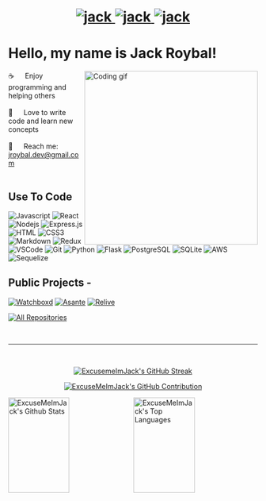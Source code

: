 <h1 align="center">
 <a href="https://www.linkedin.com/in/jroybaldev/" target="_blank">
  <img src="https://img.shields.io/badge/LinkedIn-0077B5?style=for-the-badge&logo=linkedin&logoColor=white" alt="jack"/>
 </a>
 <a href="mailto:jroybal.dev@gmail.com?subject=GitHub%20Message" target="_blank">
  <img src="https://img.shields.io/badge/Gmail-D14836?style=for-the-badge&logo=gmail&logoColor=white" alt="jack"/>
 </a>
 <a href="https://excusemeimjack.github.io./" target="blank">
  <img src="https://img.shields.io/badge/Website-DC143C?style=for-the-badge&logo=medium&logoColor=white" alt="jack" />
 </a>
</h1>

<!-- About Section -->
 # Hello, my name is Jack Roybal!
 
<p>
 <img align="right" width="350" src="/assets/programmer.gif" alt="Coding gif" />
  
 ☕ &emsp; Enjoy programming and helping others <br/><br/>
 💜 &emsp; Love to write code and learn new concepts<br/><br/>
 📧 &emsp; Reach me: jroybal.dev@gmail.com<br/><br/>

</p>

## Use To Code

![Javascript](https://img.shields.io/badge/Javascript-F0DB4F?style=for-the-badge&labelColor=black&logo=javascript&logoColor=F0DB4F)
![React](https://img.shields.io/badge/-React-61DBFB?style=for-the-badge&labelColor=black&logo=react&logoColor=61DBFB)
![Nodejs](https://img.shields.io/badge/Nodejs-3C873A?style=for-the-badge&labelColor=black&logo=node.js&logoColor=3C873A)
![Express.js](https://img.shields.io/badge/Express.js-000000?style=for-the-badge&logo=express&logoColor=white)
![HTML](https://img.shields.io/badge/HTML5-E34F26?style=for-the-badge&logo=html5&logoColor=white)
![CSS3](https://img.shields.io/badge/CSS3-1572B6?style=for-the-badge&logo=css3&logoColor=white)
![Markdown](https://img.shields.io/badge/Markdown-000000?style=for-the-badge&logo=markdown&logoColor=white)
![Redux](https://img.shields.io/badge/Redux-593D88?style=for-the-badge&logo=redux&logoColor=white)
![VSCode](https://img.shields.io/badge/Visual_Studio-0078d7?style=for-the-badge&logo=visual%20studio&logoColor=white)
![Git](https://img.shields.io/badge/Git-F05032?style=for-the-badge&logo=git&logoColor=white)
![Python](https://img.shields.io/badge/Python-3776AB?style=for-the-badge&logo=python&logoColor=white)
![Flask](https://img.shields.io/badge/Flask-000000?style=for-the-badge&logo=flask&logoColor=white)
![PostgreSQL](https://img.shields.io/badge/PostgreSQL-316192?style=for-the-badge&logo=postgresql&logoColor=white)
![SQLite](https://img.shields.io/badge/SQLite-07405E?style=for-the-badge&logo=sqlite&logoColor=white)
![AWS](https://img.shields.io/badge/Amazon_AWS-232F3E?style=for-the-badge&logo=amazon-aws&logoColor=white)
![Sequelize](https://img.shields.io/badge/sequelize-323330?style=for-the-badge&logo=sequelize&logoColor=blue)

## Public Projects -
[![Watchboxd](https://github-readme-stats.vercel.app/api/pin/?username=ExcuseMeImJack&repo=Watchboxd&border_color=7F3FBF&bg_color=0D1117&title_color=C9D1D9&text_color=8B949E&icon_color=7F3FBF)](https://github.com/ExcuseMeImJack/watchboxd)
[![Asante](https://github-readme-stats.vercel.app/api/pin/?username=ExcuseMeImJack&repo=asante&border_color=7F3FBF&bg_color=0D1117&title_color=C9D1D9&text_color=8B949E&icon_color=7F3FBF)](https://github.com/ExcuseMeImJack/asante)
[![Relive](https://github-readme-stats.vercel.app/api/pin/?username=ExcuseMeImJack&repo=AirBnB-Project&border_color=7F3FBF&bg_color=0D1117&title_color=C9D1D9&text_color=8B949E&icon_color=7F3FBF)](https://github.com/ExcuseMeImJack/Relive)

<p align="left">
  <a href="https://github.com/ExcuseMeImJack?tab=repositories" target="_blank"><img alt="All Repositories" title="All Repositories" src="https://img.shields.io/badge/-All%20Repos-2962FF?style=for-the-badge&logo=koding&logoColor=white"/></a>
</p>

<br/>
<hr/>
<br/>

<p align="center">
  <a href="https://github.com/ExcuseMeImJack">
    <img src="https://github-readme-streak-stats.herokuapp.com/?user=ExcuseMeImJack&theme=radical&border=7F3FBF&background=0D1117" alt="ExcusemeImJack's GitHub Streak"/>
  </a>
</p>

<p align="center">
  <a href="https://github.com/ExcuseMeImJack">
    <img src="https://github-profile-summary-cards.vercel.app/api/cards/profile-details?username=ExcuseMeImJack&theme=radical" alt="ExcuseMeImJack's GitHub Contribution"/>
  </a>
</p>

<a> 
    <a href="https://github.com/ExcuseMeImJack"><img alt="ExcuseMeImJack's Github Stats" src="https://denvercoder1-github-readme-stats.vercel.app/api?username=ExcuseMeImJack&show_icons=true&count_private=true&theme=react&border_color=7F3FBF&bg_color=0D1117&title_color=F85D7F&icon_color=F8D866" height="192px" width="49.5%"/></a>
  <a href="https://github.com/ExcuseMeImJack"><img alt="ExcuseMeImJack's Top Languages" src="https://denvercoder1-github-readme-stats.vercel.app/api/top-langs/?username=ExcuseMeImJack&langs_count=8&layout=compact&theme=react&border_color=7F3FBF&bg_color=0D1117&title_color=F85D7F&icon_color=F8D866" height="192px" width="49.5%"/></a>
  <br/>
</a>

